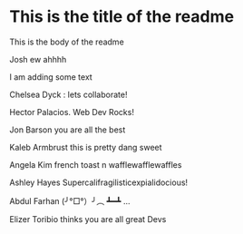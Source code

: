 # This is the title of the readme

This is the body of the readme

Josh ew ahhhh

I am adding some text

Chelsea Dyck : lets collaborate!

Hector Palacios. Web Dev Rocks!

Jon Barson you are all the best

Kaleb Armbrust this is pretty dang sweet

Angela Kim french toast n wafflewafflewaffles

Ashley Hayes Supercalifragilisticexpialidocious!

Abdul Farhan (╯°□°）╯︵ ┻━┻ ...

Elizer Toribio thinks you are all great Devs
